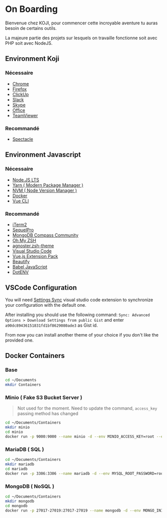 # On Boarding

Bienvenue chez KOJI, pour commencer cette incroyable aventure tu auras besoin de certains outils.

La majeure partie des projets sur lesquels on travaille fonctionne soit avec PHP soit avec NodeJS.

## Environment Koji

### Nécessaire

- [Chrome](https://www.google.com/intl/fr_fr/chrome/)
- [Firefox](https://www.mozilla.org/fr/firefox/new/)
- [ClickUp](https://clickup.com/)
- [Slack](https://slack.com/intl/fr-fr/)
- [Skype](https://www.skype.com/fr/)
- [Office](https://www.office.com/)
- [TeamViewer](https://www.teamviewer.com/fr/)

### Recommandé

- [Spectacle](https://www.spectacleapp.com/)

## Environment Javascript

### Nécessaire

- [Node.JS LTS](https://nodejs.org/en/download/)
- [Yarn ( Modern Package Manager )](https://yarnpkg.com/en/docs/install#mac-stable)
- [NVM ( Node Version Manager )](https://github.com/nvm-sh/nvm#install--update-script)
- [Docker](https://docs.docker.com/docker-for-mac/install/)
- [Vue CLI](https://cli.vuejs.org/guide/installation.html)

### Recommandé

- [iTerm2](https://www.iterm2.com/index.html)
- [SequelPro](https://www.sequelpro.com/)
- [MongoDB Compass Community](https://www.mongodb.com/download-center/compass)
- [Oh My ZSH](https://ohmyz.sh/)
- [agnoster.zsh-theme](https://github.com/agnoster/agnoster-zsh-theme)
- [Visual Studio Code](https://code.visualstudio.com/Download)
- [Vue.js Extension Pack](https://marketplace.visualstudio.com/items?itemName=mubaidr.vuejs-extension-pack)
- [Beautify](https://marketplace.visualstudio.com/items?itemName=HookyQR.beautify)
- [Babel JavaScript](https://marketplace.visualstudio.com/items?itemName=mgmcdermott.vscode-language-babel)
- [DotENV](https://marketplace.visualstudio.com/items?itemName=mikestead.dotenv)

## VSCode Configuration

You will need [Settings Sync](https://marketplace.visualstudio.com/items?itemName=Shan.code-settings-sync) visual studio code extension to synchronize your configuration with the default one.

After installing you should use the following command: `Sync: Advanced Options > Download Settings from public Gist` and enter `a90dc89436151831fd1bf8629080ade3` as Gist id.

From now you can install another theme of your choice if you don't like the provided one.

## Docker Containers

### Base

```bash
cd ~/Documents
mkdir Containers
```

### Minio ( Fake S3 Bucket  Server )

> Not used for the moment. Need to update the command, `access_key` passing method has changed

```bash
cd ~/Documents/Containers
mkdir minio
cd minio
docker run -p 9000:9000 --name minio -d --env MINIO_ACCESS_KEY=root --env MINIO_SECRET_KEY=root --mount type=bind,src="$(pwd)",target=/data minio/minio server /data
```

### MariaDB ( SQL )

```bash
cd ~/Documents/Containers
mkdir mariadb
cd mariadb
docker run -p 3306:3306 --name mariadb -d --env MYSQL_ROOT_PASSWORD=root --env MYSQL_DATABASE=database --mount type=bind,src="$(pwd)",target=/var/lib/mysql mariadb
```

### MongoDB ( NoSQL )

```bash
cd ~/Documents/Containers
mkdir mongodb
cd mongodb
docker run -p 27017-27019:27017-27019 --name mongodb -d --env MONGO_INITDB_ROOT_USERNAME=root --env MONGO_INITDB_ROOT_PASSWORD=root --mount type=bind,src="$(pwd)",target=/data/db mongo
```
